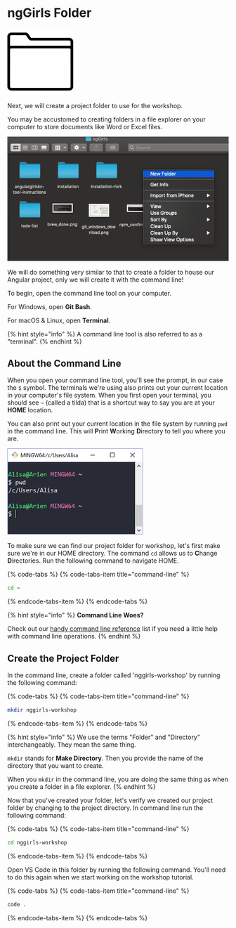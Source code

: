 # ngGirls Folder

![](../.gitbook/assets/folder.png)

Next, we will create a project folder to use for the workshop.

You may be accustomed to creating folders in a file explorer on your computer to store documents like Word or Excel files.

![Create Folder](../.gitbook/assets/create_folder.png)

We will do something very similar to that to create a folder to house our Angular project, only we will create it with the command line!

To begin, open the command line tool on your computer.

For Windows, open **Git Bash**.

For macOS & Linux, open **Terminal**.

{% hint style="info" %}
A command line tool is also referred to as a "terminal".
{% endhint %}

## About the Command Line

When you open your command line tool, you'll see the prompt, in our case the `$` symbol. The terminals we're using also prints out your current location in your computer's file system. When you first open your terminal, you should see `~` \(called a tilda\) that is a shortcut way to say you are at your **HOME** location.

You can also print out your current location in the file system by running `pwd` in the command line. This will **P**rint **W**orking **D**irectory to tell you where you are.

![](../.gitbook/assets/cmd-overview.png)

To make sure we can find our project folder for workshop, let's first make sure we're in our HOME directory. The command `cd` allows us to **C**hange **D**irectories. Run the following command to navigate HOME.

{% code-tabs %}
{% code-tabs-item title="command-line" %}
```bash
cd ~
```
{% endcode-tabs-item %}
{% endcode-tabs %}

{% hint style="info" %}
**Command Line Woes?**

Check out our [handy command line reference](../tips/tips.md) list if you need a little help with command line operations.
{% endhint %}

## Create the Project Folder

In the command line, create a folder called 'nggirls-workshop' by running the following command:

{% code-tabs %}
{% code-tabs-item title="command-line" %}
```bash
mkdir nggirls-workshop
```
{% endcode-tabs-item %}
{% endcode-tabs %}

{% hint style="info" %}
We use the terms "Folder" and "Directory" interchangeably. They mean the same thing.

`mkdir` stands for **Make Directory**. Then you provide the name of the directory that you want to create.

When you `mkdir` in the command line, you are doing the same thing as when you create a folder in a file explorer.
{% endhint %}

Now that you've created your folder, let's verify we created our project folder by changing to the project directory. In command line run the following command:

{% code-tabs %}
{% code-tabs-item title="command-line" %}
```bash
cd nggirls-workshop
```
{% endcode-tabs-item %}
{% endcode-tabs %}

Open VS Code in this folder by running the following command. You'll need to do this again when we start working on the workshop tutorial.

{% code-tabs %}
{% code-tabs-item title="command-line" %}
```bash
code .
```
{% endcode-tabs-item %}
{% endcode-tabs %}

